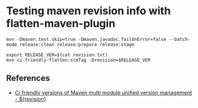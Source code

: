 # Testing maven revision info with flatten-maven-plugin

```shell
mvn -Dmaven.test.skip=true -Dmaven.javadoc.failOnError=false --batch-mode release:clean release:prepare release:stage
```

```shell
export RELEASE_VER=$(cat revision.txt)
mvn ci-friendly-flatten:scmTag -Drevision=$RELEASE_VER
```


## References

* [Ci friendly versions of Maven multi module unified version management - ${revision}](https://cdmana.com/2021/03/20210308060558968h.html)